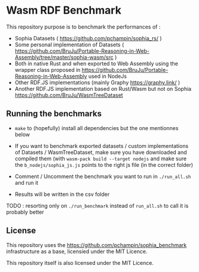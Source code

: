 # Wasm RDF Benchmark

This repository purpose is to benchmark the performances of :

- Sophia Datasets ( https://github.com/pchampin/sophia_rs/ )
- Some personal implementation of Datasets ( https://github.com/BruJu/Portable-Reasoning-in-Web-Assembly/tree/master/sophia-wasm/src )
- Both in native Rust and when exported to Web Assembly using the wrapper class proposed in https://github.com/BruJu/Portable-Reasoning-in-Web-Assembly used in NodeJs
- Other RDF.JS implementations (mainly Graphy https://graphy.link/ )
- Another RDF.JS implementation based on Rust/Wasm but not on Sophia https://github.com/BruJu/WasmTreeDataset

## Running the benchmarks

- `make` to (hopefully) install all dependencies but the one mentionnes below
- If you want to benchmark exported datasets / custom implementations of Datasets / WasmTreeDataset, make sure you have downloaded and compiled them (with `wasm-pack build --target nodejs` and make sure the `b_nodejs/sophia_js.js` points to the right js file (in the correct folder)

- Comment / Uncomment the benchmark you want to run in `./run_all.sh` and run it

- Results will be written in the csv folder


TODO : resorting only on `./run_benchmark` instead of `run_all.sh` to call it is probably better


## License

This repository uses the https://github.com/pchampin/sophia_benchmark infrastructure as a base, licensied under the MIT Licence.

This repository itself is also licensed under the MIT Licence.


